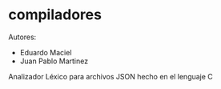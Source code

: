 compiladores
============

Autores:
  * Eduardo Maciel
  * Juan Pablo Martinez
  
Analizador Léxico para archivos JSON hecho en el lenguaje C

